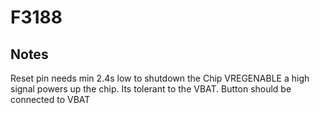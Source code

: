 # F3188

## Notes
Reset pin needs min 2.4s low to shutdown the Chip
VREGENABLE a high signal powers up the chip. Its tolerant to the VBAT. Button should be connected to VBAT

